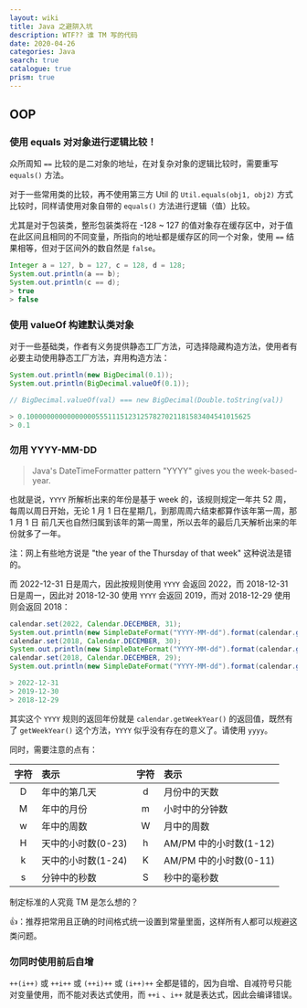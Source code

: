 ```yaml
---
layout: wiki
title: Java 之避阱入坑
description: WTF?? 谁 TM 写的代码
date: 2020-04-26
categories: Java
search: true
catalogue: true
prism: true
---
```


## OOP

### 使用 equals 对对象进行逻辑比较！

众所周知 `==` 比较的是二对象的地址，在对复杂对象的逻辑比较时，需要重写 `equals()` 方法。

对于一些常用类的比较，再不使用第三方 Util 的 `Util.equals(obj1, obj2)` 方式比较时，同样请使用对象自带的 `equals()` 方法进行逻辑（值）比较。

尤其是对于包装类，整形包装类将在 -128 ~ 127 的值对象存在缓存区中，对于值在此区间且相同的不同变量，所指向的地址都是缓存区的同一个对象，使用 `==` 结果相等，但对于区间外的数自然是 `false`。

```java
Integer a = 127, b = 127, c = 128, d = 128;
System.out.println(a == b);
System.out.println(c == d);
> true
> false
```

### 使用 valueOf 构建默认类对象

对于一些基础类，作者有义务提供静态工厂方法，可选择隐藏构造方法，使用者有必要主动使用静态工厂方法，弃用构造方法：

```java
System.out.println(new BigDecimal(0.1));
System.out.println(BigDecimal.valueOf(0.1));

// BigDecimal.valueOf(val) === new BigDecimal(Double.toString(val))

> 0.1000000000000000055511151231257827021181583404541015625
> 0.1
```

### 勿用 YYYY-MM-DD

> Java's DateTimeFormatter pattern "YYYY" gives you the week-based-year.

也就是说，`YYYY` 所解析出来的年份是基于 week 的，该规则规定一年共 52 周，每周以周日开始，无论 1 月 1 日在星期几，到那周周六结束都算作该年第一周，那 1 月 1 日 前几天也自然归属到该年的第一周里，所以去年的最后几天解析出来的年份就多了一年。

注：网上有些地方说是 "the year of the Thursday of that week" 这种说法是错的。

而 2022-12-31 日是周六，因此按规则使用 `YYYY` 会返回 2022，而 2018-12-31 日是周一，因此对 2018-12-30 使用 `YYYY` 会返回 2019，而对 2018-12-29 使用则会返回 2018：

```java
calendar.set(2022, Calendar.DECEMBER, 31);
System.out.println(new SimpleDateFormat("YYYY-MM-dd").format(calendar.getTime()));
calendar.set(2018, Calendar.DECEMBER, 30);
System.out.println(new SimpleDateFormat("YYYY-MM-dd").format(calendar.getTime()));
calendar.set(2018, Calendar.DECEMBER, 29);
System.out.println(new SimpleDateFormat("YYYY-MM-dd").format(calendar.getTime()));

> 2022-12-31
> 2019-12-30
> 2018-12-29
```

其实这个 `YYYY` 规则的返回年份就是 `calendar.getWeekYear()` 的返回值，既然有了 `getWeekYear()` 这个方法，`YYYY` 似乎没有存在的意义了。请使用 `yyyy`。

同时，需要注意的点有：

字符 | 表示 | 字符 | 表示
:-: | :- | :-: | :-
D | 年中的第几天 | d | 月份中的天数
M | 年中的月份 | m | 小时中的分钟数
w | 年中的周数 | W | 月中的周数
H | 天中的小时数(0-23) | h | AM/PM 中的小时数(1-12)
k | 天中的小时数(1-24) | K | AM/PM 中的小时数(0-11)
s | 分钟中的秒数 | S | 秒中的毫秒数

制定标准的人究竟 TM 是怎么想的？

👍：推荐把常用且正确的时间格式统一设置到常量里面，这样所有人都可以规避这类问题。

### 勿同时使用前后自增

`++(i++)` 或 `++i++` 或 `(++i)++` 或 `(i++)++` 全都是错的，因为自增、自减符号只能对变量使用，而不能对表达式使用，而 `++i` 、`i++` 就是表达式，因此会编译错误。

